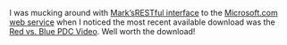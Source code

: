 I was mucking around with [Mark’s](http://diveintomark.org)[RESTful
interface](http://diveintomark.org/archives/2003/09/08/msweb-rest) to
the [Microsoft.com web
service](http://ws.microsoft.com/MsComService/MsCom.asmx) when I noticed
the most recent available download was the [Red vs. Blue PDC
Video](http://www.microsoft.com/downloads/details.aspx?FamilyID=8182C2EF-B8DA-4DAE-8841-6A059B2F68B0&displaylang=en).
Well worth the download!
